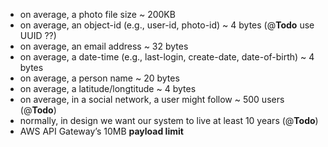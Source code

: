 - on average, a photo file size ~ 200KB
- on average, an object-id (e.g., user-id, photo-id) ~ 4 bytes (@**Todo** use UUID ??)
- on average, an email address ~ 32 bytes
- on average, a date-time (e.g., last-login, create-date, date-of-birth) ~ 4 bytes
- on average, a person name ~ 20 bytes
- on average, a latitude/longtitude ~ 4 bytes
- on average, in a social network, a user might follow ~ 500 users (@**Todo**)
- normally, in design we want our system to live at least 10 years (@**Todo**)
- AWS API Gateway’s 10MB **payload limit**
